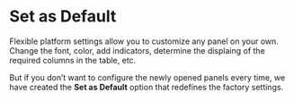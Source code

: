 # Set as Default

Flexible platform settings allow you to customize any panel on your own. Change the font, color, add indicators, determine the displaing of the required columns in the table, etc.

But if you don’t want to configure the newly opened panels every time, we have created the **Set as Default** option that redefines the factory settings. 


